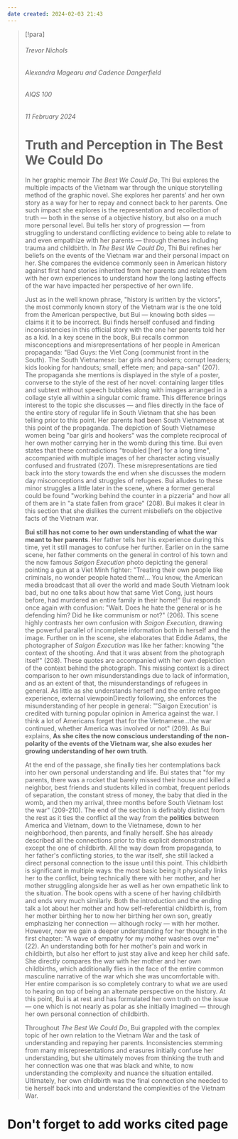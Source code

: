 ```yaml
---
date created: 2024-02-03 21:43
---
```


> [!para]
> ###### Trevor Nichols
> ###### Alexandra Magearu and Cadence Dangerfield
> ###### AIQS 100
> ###### 11 February 2024
> # Truth and Perception in The Best We Could Do
> 
> In her graphic memoir *The Best We Could Do*, Thi Bui explores the multiple impacts of the Vietnam war through the unique storytelling method of the graphic novel. She explores her parents’ and her own story as a way for her to repay and connect back to her parents. One such impact she explores is the representation and recollection of truth — both in the sense of a objective history, but also on a much more personal level. Bui tells her story of  progression — from struggling to understand conflicting evidence to being able to relate to and even empathize with her parents — through themes including trauma and childbirth. In *The Best We Could Do*, Thi Bui refines her beliefs on the events of the Vietnam war and their personal impact on her. She compares the evidence commonly seen in American history against first hand stories inherited from her parents and relates them with her own experiences to understand how the long lasting effects of the war have impacted her perspective of her own life.
> 
> Just as in the well known phrase, "history is written by the victors", the most commonly known story of the Vietnam war is the one told from the American perspective, but Bui — knowing both sides — claims it it to be incorrect. Bui finds herself confused and finding inconsistencies in this official story with the one her parents told her as a kid. In a key scene in the book, Bui recalls common misconceptions and misrepresentations of her people in American propaganda: "Bad Guys: the Viet Cong (communist front in the South). The South Vietnamese: bar girls and hookers; corrupt leaders; kids looking for handouts; small, effete men; and papa-san" (207). The propaganda she mentions is displayed in the style of a poster, converse to the style of the rest of her novel: containing larger titles and subtext without speech bubbles along with images arranged in a collage style all within a singular comic frame. This difference brings interest to the topic she discusses — and flies directly in the face of the entire story of regular life in South Vietnam that she has been telling prior to this point. Her parents had been South Vietnamese at this point of the propaganda. The depiction of South Vietnamese women being "bar girls and hookers" was the complete reciprocal of her own mother carrying her in the womb during this time. Bui even states that these contradictions "troubled [her] for a long time", accompanied with multiple images of her character acting visually confused and frustrated (207). These misrepresentations are tied back into the story towards the end when she discusses the modern day misconceptions and struggles of refugees. Bui alludes to these minor struggles a little later in the scene, where a former general could be found "working behind the counter in a pizzeria" and how all of them are in "a state fallen from grace" (208). Bui makes it clear in this section that she dislikes the current misbeliefs on the objective facts of the Vietnam war.
> 
> **Bui still has not come to her own understanding of what the war meant to her parents**. Her father tells her his experience during this time, yet it still manages to confuse her further. Earlier on in the same scene, her father comments on the general in control of his town and the now famous *Saigon Execution* photo depicting the general pointing a gun at a Viet Minh fighter: "Treating their own people like criminals, no wonder people hated them!... You know, the American media broadcast that all over the world and made South Vietnam look bad, but no one talks about how that same Viet Cong, just hours before, had murdered an entire family in their home!" Bui responds once again with confusion: "Wait. Does he hate the general or is he defending him? Did he like communism or not?" (206). This scene highly contrasts her own confusion with *Saigon Execution*, drawing the powerful parallel of incomplete information both in herself and the image. Further on in the scene, she elaborates that Eddie Adams, the photographer of *Saigon Execution* was like her father: knowing "the context of the shooting. And that it was absent from the photograph itself" (208). These quotes are accompanied with her own depiction of the context behind the photograph. This missing context is a direct comparison to her own misunderstandings due to lack of information, and as an extent of that, the misunderstandings of refugees in general. As little as she understands herself and the entire refugee experience, external viewpoinDirectly following, she enforces the misunderstanding of her people in general: "'Saigon Execution' is credited with turning popular opinion in America against the war. I think a lot of Americans forget that for the Vietnamese...the war continued, whether America was involved or not" (209). As Bui explains, **As she cites the now conscious understanding of the non-polarity of the events of the Vietnam war, she also exudes her growing understanding of her own truth**.
> 
> At the end of the passage, she finally ties her contemplations back into her own personal understanding and life. Bui states that "for my parents, there was a rocket that barely missed their house and killed a neighbor, best friends and students killed in combat, frequent periods of separation, the constant stress of money, the baby that died in the womb, and then my arrival, three months before South Vietnam lost the war" (209-210). The end of the section is definably distinct from the rest as it ties the conflict all the way from the **politics** between America and Vietnam, down to the Vietnamese, down to her neighborhood, then parents, and finally herself. She has already described all the connections prior to this explicit demonstration except the one of childbirth. All the way down from propaganda, to her father's conflicting stories, to the war itself, she still lacked a direct personal connection to the issue until this point. This childbirth is significant in multiple ways: the most basic being it physically links her to the conflict, being technically there with her mother, and her mother struggling alongside her as well as her own empathetic link to the situation. The book opens with a scene of her having childbirth and ends very much similarly. Both the introduction and the ending talk a lot about her mother and how self-referential childbirth is, from her mother birthing her to now her birthing her own son, greatly emphasizing her connection — although rocky — with her mother. However, now we gain a deeper understanding for her thought in the first chapter: "A wave of empathy for my mother washes over me" (22). An understanding both for her mother's pain and work in childbirth, but also her effort to just stay alive and keep her child safe. She directly compares the war with her mother and her own childbirths, which additionally flies in the face of the entire common masculine narrative of the war which she was uncomfortable with. Her entire comparison is so completely contrary to what we are used to hearing on top of being an alternate perspective on the history. At this point, Bui is at rest and has formulated her own truth on the issue — one which is not nearly as polar as she initially imagined — through her own personal connection of childbirth.
> 
> Throughout *The Best We Could Do*, Bui grappled with the complex topic of her own relation to the Vietnam War and the task of understanding and repaying her parents. Inconsistencies stemming from many misrepresentations and erasures initially confuse her understanding, but she ultimately moves from thinking the truth and her connection was one that was black and white, to now understanding the complexity and nuance the situation entailed. Ultimately, her own childbirth was the final connection she needed to tie herself back into and understand the complexities of the Vietnam War.

# Don't forget to add works cited page